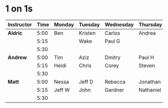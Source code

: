 # 1 on 1s

|Instructor	|Time |Monday |Tuesday |Wednesday|Thursday |Friday |
|:---|:----	|:-----	|:----	|:---- |:---- |:----|
|__Aldric__|5:00|Ben |Kristen|Carlos|Andrea||
| | 5:15||Wake|Paul G|| |
| | 5:30| | | | | |
|__Andrew__|5:00|Tim|Aziz|Dmitry|Paul H| |
| |5:15|Heidi|Chris|Corey|Steven| |
| |5:30|| | | | |
|__Matt__|5:00|Nessa|Jeff D|Rebecca|Jonathan|
| |5:15|Jeff W|John|Gardner|Nathaniel| |
| |5:30| | | | | |
